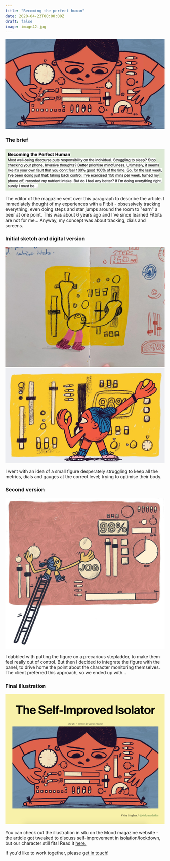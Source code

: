 ```yaml
---
title: "Becoming the perfect human"
date: 2020-04-23T00:00:00Z
draft: false
image: image42.jpg
---
```


![Becoming the perfect human](image42.jpg)

### The brief
![Becoming the perfect human](brief.png)

The editor of the magazine sent over this paragraph to describe the article. I immediately thought of my experiences with a Fitbit - obsessively tracking everything, even doing steps and star jumps around the room to "earn" a beer at one point. This was about 6 years ago and I've since learned Fitbits are not for me... Anyway, my concept was about tracking, dials and screens.

### Initial sketch and digital version
![Becoming the perfect human](image85.jpg)
![Becoming the perfect human](image24.jpg)

I went with an idea of a small figure desperately struggling to keep all the metrics, dials and gauges at the correct level; trying to optimise their body. 

### Second version
![Becoming the perfect human](image29.jpg)

I dabbled with putting the figure on a precarious stepladder, to make them feel really out of control. But then I decided to integrate the figure with the panel, to drive home the point about the character monitoring themselves. The client preferred this approach, so we ended up with...

### Final illustration
![Becoming the perfect human](insitu.png)

You can check out the illustration in situ on the Mood magazine website - the article got tweaked to discuss self-improvement in isolation/lockdown, but our character still fits! Read it [here.](https://www.itsmoodmag.com/power/becoming-perfect-self-optimise)

If you'd like to work together, please [get in touch](mailto:vicky.hughes@hotmail.com)!
